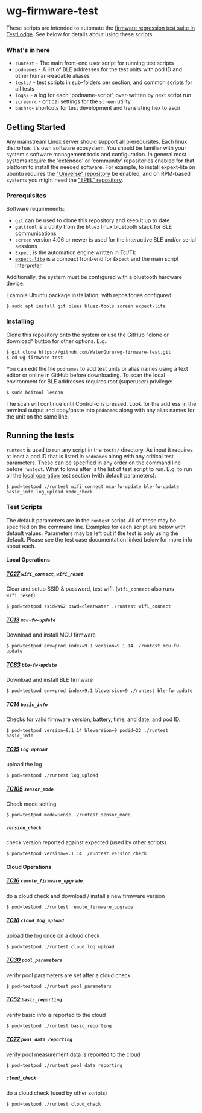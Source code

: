 # wg-firmware-test

These scripts are intended to automate the [firmware regression test suite in TestLodge](https://waterguru.testlodge.com/projects/27528/suites/130300). See below for details about using these scripts.

### What's in here

* ```runtest```  - The main front-end user script for running test scripts
* ```podnames``` - A list of BLE addresses for the test units with pod ID and other human-readable aliases
* ```tests/``` - test scripts in sub-folders per section, and common scripts for all tests
* ```logs/``` - a log for each 'podname-script', over-written by next script run
* ```screenrc``` - critical settings for the ```screen``` utility
* ```bashrc```- shortcuts for test development and translating hex to ascii

## Getting Started

Any mainstream Linux server should support all prerequisites. Each linux distro has it's own software ecosystem, You should be familiar with your system's software management tools and configuration. In general most systems require the 'extended' or 'community' repositories enabled for that platform to install the needed software. For example, to install expext-lite on ubuntu requires the ["Universe" repository](https://help.ubuntu.com/community/Repositories#Managing_Repositories) be enabled, and on RPM-based systems you might need the ["EPEL" repository](https://fedoraproject.org/wiki/EPEL).

### Prerequisites

Software requirements:
* ```git``` can be used to clone this repository and keep it up to date
* ```gatttool``` is a utility from the ```bluez``` linux bluetooth stack for BLE communications
* ```screen``` version 4.06 or newer is used for the interactive BLE and/or serial sessions
* ```Expect``` is the automation engine written in Tcl/Tk
* [```expect-lite```](http://expect-lite.sourceforge.net/expect-lite_install.html) is a compact front-end for ```Expect``` and the main script interpreter

Additionally, the system must be configured with a bluetooth hardware device.

Example Ubuntu package installation, with repositories configured:
```
$ sudo apt install git bluez bluez-tools screen expect-lite
```
### Installing

Clone this repository onto the system or use the GitHub "clone or download" button for other options. E.g.: 

```
$ git clone https://github.com/WaterGuru/wg-firmware-test.git
$ cd wg-firmware-test
```
You can edit the file ```podnames``` to add test units or alias names using a text editor or online in GitHub before downloading. To scan the local environment for BLE addresses requires root (superuser) privilege:

```
$ sudo hcitool lescan
```

The scan will continue until Control-c is pressed. Look for the address in the terminal output and copy/paste into ```podnames``` along with any alias names for the unit on the same line.

## Running the tests

```runtest``` is used to run any script in the ```tests/``` directory. As input it requires at least a pod ID that is listed in ```podnames``` along with any critical test parameters. These can be specified in any order on the command line before ```runtest```. What follows after is the list of test script to run. E.g. to run all the [local operation](https://waterguru.testlodge.com/projects/27528/suites/130300?expand_section=140046#suite_section_140046) test section (with default parameters):

```
$ pod=testpod ./runtest wifi_connect mcu-fw-update ble-fw-update basic_info log_upload mode_check
```
### Test Scripts
The default parameters are in the ```runtest``` script. All of these may be specified on the command line. Examples for each script are below with default values. Parameters may be left out if the test is only using the default. Please see the test case documentation linked below for more info about each.

#### Local Operations

##### [TC27](https://waterguru.testlodge.com/projects/27528/suites/130300?expand_section=140046#case_2134981) ```wifi_connect```, ```wifi_reset``` 
Clear and setup SSID & password, test wifi. (```wifi_connect``` also runs ```wifi_reset```)
```
$ pod=testpod ssid=WG2 pswd=clearwater ./runtest wifi_connect
```
##### [TC13](https://waterguru.testlodge.com/projects/27528/suites/130300?expand_section=140046#case_2130489) ```mcu-fw-update``` 
Download and install MCU firmware
```
$ pod=testpod env=prod index=9.1 version=9.1.14 ./runtest mcu-fw-update
```
##### [TC83](https://waterguru.testlodge.com/projects/27528/suites/130300?expand_section=140046#case_2155346) ```ble-fw-update``` 
Download and install BLE firmware
```
$ pod=testpod env=prod index=9.1 bleversion=9 ./runtest ble-fw-update
```
##### [TC14](https://waterguru.testlodge.com/projects/27528/suites/130300?expand_section=140046#case_2130492) ```basic_info```
Checks for valid firmware version, battery, time, and date, and pod ID.
```
$ pod=testpod version=9.1.14 bleversion=9 podid=22 ./runtest basic_info
```
##### [TC15](https://waterguru.testlodge.com/projects/27528/suites/130300?expand_section=140046#case_2130494) ```log_upload``` 
upload the log
```
$ pod=testpod ./runtest log_upload
```
##### [TC105](https://waterguru.testlodge.com/projects/27528/suites/130300?expand_section=140046#case_2262327) ```sensor_mode```
Check mode setting
```
$ pod=testpod mode=Sense ./runtest sensor_mode
```
##### ```version_check``` 
check version reported against expected (used by other scripts)
```
$ pod=testpod version=9.1.14 ./runtest version_check
```
#### Cloud Operations
##### [TC16](https://waterguru.testlodge.com/projects/27528/suites/130300?expand_section=140047#case_2130495) ```remote_firmware_upgrade```
do a cloud check and download / install a new firmware version
```
$ pod=testpod ./runtest remote_firmware_upgrade
```
##### [TC18](https://waterguru.testlodge.com/projects/27528/suites/130300?expand_section=140047#case_2134970) ```cloud_log_upload```
upload the log once on a cloud check
```
$ pod=testpod ./runtest cloud_log_upload
```
##### [TC30](https://waterguru.testlodge.com/projects/27528/suites/130300?expand_section=140047#case_2134984) ```pool_parameters```
verify pool parameters are set after a cloud check
```
$ pod=testpod ./runtest pool_parameters
```
##### [TC52](https://waterguru.testlodge.com/projects/27528/suites/130300?expand_section=140047#case_2140180) ```basic_reporting```
verify basic info is reported to the cloud
```
$ pod=testpod ./runtest basic_reporting
```
##### [TC77](https://waterguru.testlodge.com/projects/27528/suites/130300?expand_section=140047#case_2147118) ```pool_data_reporting```
verify pool measurement data is reported to the cloud
```
$ pod=testpod ./runtest pool_data_reporting
```
##### ```cloud_check```
do a cloud check (used by other scripts)
```
$ pod=testpod ./runtest cloud_check
```
